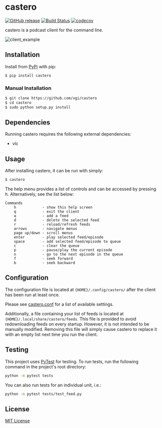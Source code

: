 # castero

[![GitHub release](https://img.shields.io/github/release/xgi/castero.svg)](https://github.com/xgi/castero/releases) [![Build Status](https://travis-ci.org/xgi/castero.svg?branch=master)](https://travis-ci.org/xgi/castero) [![codecov](https://codecov.io/gh/xgi/castero/branch/master/graph/badge.svg)](https://codecov.io/gh/xgi/castero)

castero is a podcast client for the command line.

![client_example](res/client_example.png)

## Installation

Install from [PyPi](https://pypi.org/project/castero) with pip:
```bash
$ pip install castero
```

### Manual Installation

```bash
$ git clone https://github.com/xgi/castero
$ cd castero
$ sudo python setup.py install
```

## Dependencies

Running castero requires the following external dependencies:

* vlc

## Usage

After installing castero, it can be run with simply:
```bash
$ castero
```

The help menu provides a list of controls and can be accessed by pressing <kbd>h</kbd>. Alternatively, see the list below:
```
Commands
    h            - show this help screen
    q            - exit the client
    a            - add a feed
    d            - delete the selected feed
    r            - reload/refresh feeds
    arrows       - navigate menus
    page up/down - scroll menus
    enter        - play selected feed/episode
    space        - add selected feed/episode to queue
    c            - clear the queue
    p            - pause/play the current episode
    n            - go to the next episode in the queue
    f            - seek forward
    b            - seek backward
```

## Configuration

The configuration file is located at `{HOME}/.config/castero/` after the client has been run at least once.

Please see [castero.conf](castero/templates/castero.conf) for a list of available settings.

Additionally, a file containing your list of feeds is located at `{HOME}/.local/share/castero/feeds`. This file is provided to avoid redownloading feeds on every startup. However, it is not intended to be manually modified. Removing this file will simply cause castero to replace it with an empty list next time you run the client.

## Testing

This project uses [PyTest](https://pytest.org) for testing. To run tests, run the following command in the project's root directory:
```bash
python -m pytest tests
```
You can also run tests for an individual unit, i.e.:
```bash
python -m pytest tests/test_feed.py
```

## License

[MIT License](LICENSE.txt)